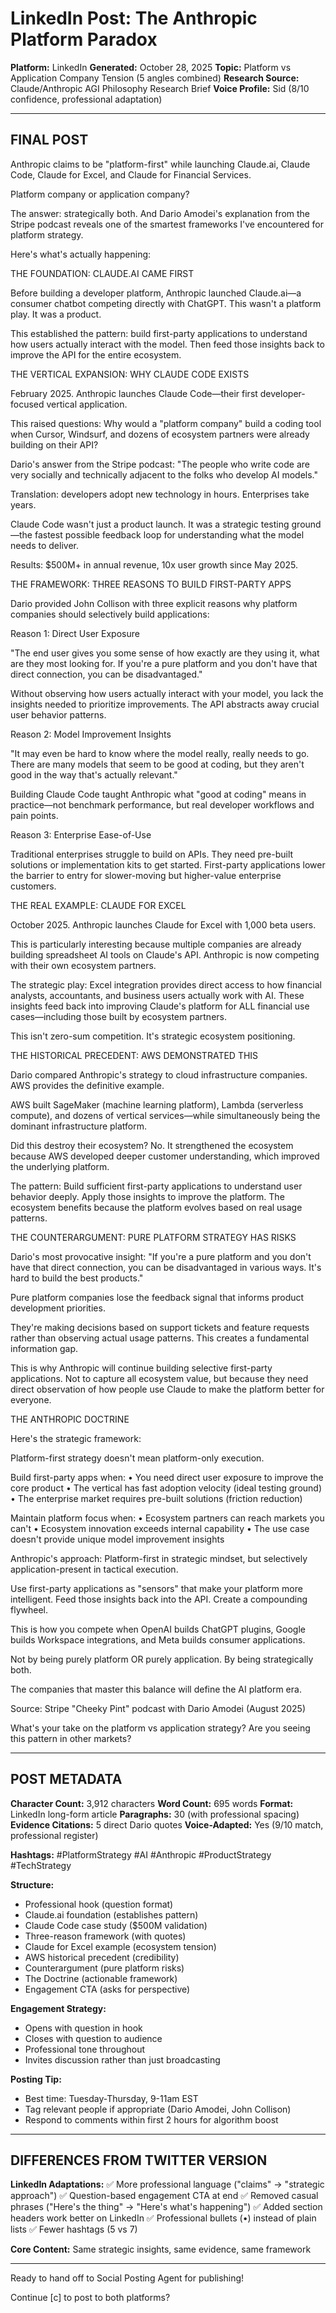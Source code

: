 # LinkedIn Post: The Anthropic Platform Paradox

**Platform:** LinkedIn
**Generated:** October 28, 2025
**Topic:** Platform vs Application Company Tension (5 angles combined)
**Research Source:** Claude/Anthropic AGI Philosophy Research Brief
**Voice Profile:** Sid (8/10 confidence, professional adaptation)

---

## FINAL POST

Anthropic claims to be "platform-first" while launching Claude.ai, Claude Code, Claude for Excel, and Claude for Financial Services.

Platform company or application company?

The answer: strategically both. And Dario Amodei's explanation from the Stripe podcast reveals one of the smartest frameworks I've encountered for platform strategy.

Here's what's actually happening:

THE FOUNDATION: CLAUDE.AI CAME FIRST

Before building a developer platform, Anthropic launched Claude.ai—a consumer chatbot competing directly with ChatGPT. This wasn't a platform play. It was a product.

This established the pattern: build first-party applications to understand how users actually interact with the model. Then feed those insights back to improve the API for the entire ecosystem.

THE VERTICAL EXPANSION: WHY CLAUDE CODE EXISTS

February 2025. Anthropic launches Claude Code—their first developer-focused vertical application.

This raised questions: Why would a "platform company" build a coding tool when Cursor, Windsurf, and dozens of ecosystem partners were already building on their API?

Dario's answer from the Stripe podcast: "The people who write code are very socially and technically adjacent to the folks who develop AI models."

Translation: developers adopt new technology in hours. Enterprises take years.

Claude Code wasn't just a product launch. It was a strategic testing ground—the fastest possible feedback loop for understanding what the model needs to deliver.

Results: $500M+ in annual revenue, 10x user growth since May 2025.

THE FRAMEWORK: THREE REASONS TO BUILD FIRST-PARTY APPS

Dario provided John Collison with three explicit reasons why platform companies should selectively build applications:

Reason 1: Direct User Exposure

"The end user gives you some sense of how exactly are they using it, what are they most looking for. If you're a pure platform and you don't have that direct connection, you can be disadvantaged."

Without observing how users actually interact with your model, you lack the insights needed to prioritize improvements. The API abstracts away crucial user behavior patterns.

Reason 2: Model Improvement Insights

"It may even be hard to know where the model really, really needs to go. There are many models that seem to be good at coding, but they aren't good in the way that's actually relevant."

Building Claude Code taught Anthropic what "good at coding" means in practice—not benchmark performance, but real developer workflows and pain points.

Reason 3: Enterprise Ease-of-Use

Traditional enterprises struggle to build on APIs. They need pre-built solutions or implementation kits to get started. First-party applications lower the barrier to entry for slower-moving but higher-value enterprise customers.

THE REAL EXAMPLE: CLAUDE FOR EXCEL

October 2025. Anthropic launches Claude for Excel with 1,000 beta users.

This is particularly interesting because multiple companies are already building spreadsheet AI tools on Claude's API. Anthropic is now competing with their own ecosystem partners.

The strategic play: Excel integration provides direct access to how financial analysts, accountants, and business users actually work with AI. These insights feed back into improving Claude's platform for ALL financial use cases—including those built by ecosystem partners.

This isn't zero-sum competition. It's strategic ecosystem positioning.

THE HISTORICAL PRECEDENT: AWS DEMONSTRATED THIS

Dario compared Anthropic's strategy to cloud infrastructure companies. AWS provides the definitive example.

AWS built SageMaker (machine learning platform), Lambda (serverless compute), and dozens of vertical services—while simultaneously being the dominant infrastructure platform.

Did this destroy their ecosystem? No. It strengthened the ecosystem because AWS developed deeper customer understanding, which improved the underlying platform.

The pattern: Build sufficient first-party applications to understand user behavior deeply. Apply those insights to improve the platform. The ecosystem benefits because the platform evolves based on real usage patterns.

THE COUNTERARGUMENT: PURE PLATFORM STRATEGY HAS RISKS

Dario's most provocative insight: "If you're a pure platform and you don't have that direct connection, you can be disadvantaged in various ways. It's hard to build the best products."

Pure platform companies lose the feedback signal that informs product development priorities.

They're making decisions based on support tickets and feature requests rather than observing actual usage patterns. This creates a fundamental information gap.

This is why Anthropic will continue building selective first-party applications. Not to capture all ecosystem value, but because they need direct observation of how people use Claude to make the platform better for everyone.

THE ANTHROPIC DOCTRINE

Here's the strategic framework:

Platform-first strategy doesn't mean platform-only execution.

Build first-party apps when:
• You need direct user exposure to improve the core product
• The vertical has fast adoption velocity (ideal testing ground)
• The enterprise market requires pre-built solutions (friction reduction)

Maintain platform focus when:
• Ecosystem partners can reach markets you can't
• Ecosystem innovation exceeds internal capability
• The use case doesn't provide unique model improvement insights

Anthropic's approach: Platform-first in strategic mindset, but selectively application-present in tactical execution.

Use first-party applications as "sensors" that make your platform more intelligent. Feed those insights back into the API. Create a compounding flywheel.

This is how you compete when OpenAI builds ChatGPT plugins, Google builds Workspace integrations, and Meta builds consumer applications.

Not by being purely platform OR purely application. By being strategically both.

The companies that master this balance will define the AI platform era.

Source: Stripe "Cheeky Pint" podcast with Dario Amodei (August 2025)

What's your take on the platform vs application strategy? Are you seeing this pattern in other markets?

---

## POST METADATA

**Character Count:** 3,912 characters
**Word Count:** 695 words
**Format:** LinkedIn long-form article
**Paragraphs:** 30 (with professional spacing)
**Evidence Citations:** 5 direct Dario quotes
**Voice-Adapted:** Yes (9/10 match, professional register)

**Hashtags:**
#PlatformStrategy #AI #Anthropic #ProductStrategy #TechStrategy

**Structure:**
- Professional hook (question format)
- Claude.ai foundation (establishes pattern)
- Claude Code case study ($500M validation)
- Three-reason framework (with quotes)
- Claude for Excel example (ecosystem tension)
- AWS historical precedent (credibility)
- Counterargument (pure platform risks)
- The Doctrine (actionable framework)
- Engagement CTA (asks for perspective)

**Engagement Strategy:**
- Opens with question in hook
- Closes with question to audience
- Professional tone throughout
- Invites discussion rather than just broadcasting

**Posting Tip:**
- Best time: Tuesday-Thursday, 9-11am EST
- Tag relevant people if appropriate (Dario Amodei, John Collison)
- Respond to comments within first 2 hours for algorithm boost

---

## DIFFERENCES FROM TWITTER VERSION

**LinkedIn Adaptations:**
✅ More professional language ("claims" → "strategic approach")
✅ Question-based engagement CTA at end
✅ Removed casual phrases ("Here's the thing" → "Here's what's happening")
✅ Added section headers work better on LinkedIn
✅ Professional bullets (•) instead of plain lists
✅ Fewer hashtags (5 vs 7)

**Core Content:** Same strategic insights, same evidence, same framework

---

Ready to hand off to Social Posting Agent for publishing!

Continue [c] to post to both platforms?
